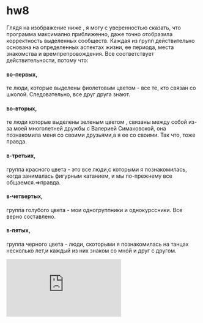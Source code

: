 # hw8
Глядя на изображение ниже , я могу с уверенностью сказать, что программа максимално приближенно, даже точно отобразила корректность выделенных сообществ. Каждая из групп действительно основана на определенных аспектах жизни, ее периода, места знакомства и времпрепровождения. Все соответствует действительности, потому что:
#### во-первых,
те люди, которые выделены фиолетовым цветом - все те, кто связан со школой. Следовательно, все друг друга знают.
#### во-вторых,
те люди которые выделены зеленым цветом , связаны между собой из-за моей многолетней дружбы с Валерией Симаковской, она познакомила меня со своими друзьями,а я ее со своими. Так что, тоже правда.
#### в-третьих,
группа красного цвета - это все люди,с которыми я познакомилась, когда занималась фигурным катанием, и мы по-прежнему все общаемся.=>правда.
#### в-четвертых,
группа голубого цвета - мои одногруппники и однокурссники. Все верно составлено.
#### в-пятых, 
группа черного цвета - люди, скоторыми я познакомилась на танцах несколько лет,и каждый из них знаком со мной и друг с другом.

![](https://github.com/anastasiagoryaynova/hw8/blob/master/gephi.pdf)
